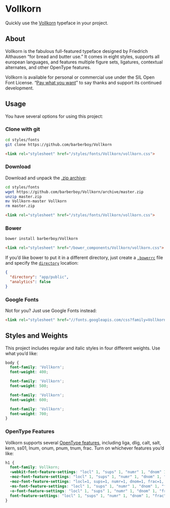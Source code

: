 Vollkorn
========
Quickly use the [Vollkorn] typeface in your project.


About
-----
Vollkorn is the fabulous full-featured typeface designed by Friedrich Althausen
“for bread and butter use.” It comes in eight styles, supports all european
languages, and features multiple figure sets, ligatures, contextual alternates,
and other OpenType features.

Vollkorn is available for personal or commercial use under the SIL Open Font
License. “[Pay what you want][donate]” to say thanks and support its continued
development.


Usage
-----
You have several options for using this project:

### Clone with git

```sh
cd styles/fonts
git clone https://github.com/barberboy/Vollkorn
```

```html
<link rel="stylesheet" href="/styles/fonts/Vollkorn/vollkorn.css">
```


### Download

Download and unpack the [.zip archive](https://github.com/barberboy/Vollkorn/archive/master.zip):

```sh
cd styles/fonts
wget https://github.com/barberboy/Vollkorn/archive/master.zip
unzip master.zip
mv Vollkorn-master Vollkorn
rm master.zip
```

```html
<link rel="stylesheet" href="/styles/fonts/Vollkorn/vollkorn.css">
```


### Bower

```sh
bower install barberboy/Vollkorn
```

```html
<link rel="stylesheet" href="/bower_components/Vollkorn/vollkorn.css">
```

If you’d like bower to put it in a different directory, just create a
[`.bowerrc`](http://bower.io/docs/config/) file and specify the
[`directory`](http://bower.io/docs/config/#directory) location:

```json
{
  "directory": "app/public",
  "analytics": false
}
```

### Google Fonts

Not for you? Just use Google Fonts instead:

```html
<link rel="stylesheet" href="//fonts.googleapis.com/css?family=Vollkorn">
```


Styles and Weights
-----------------
This project includes regular and italic styles in four different weights. Use
what you’d like:

```css
body {
  font-family: 'Vollkorn';
  font-weight: 400;

  font-family: 'Vollkorn';
  font-weight: 500;

  font-family: 'Vollkorn';
  font-weight: 600;

  font-family: 'Vollkorn';
  font-weight: 700;
}
```


### OpenType Features
Vollkorn supports several [OpenType features], including liga, dlig, calt, salt,
kern, ss01, lnum, onum, pnum, tnum, frac. Turn on whichever features you’d like:

```css
h1 {
  font-family: Vollkorn;
  -webkit-font-feature-settings: "locl" 1, "sups" 1, "numr" 1, "dnom" 1, "frac" 1, "ordn" 1, "lnum" 1, "pnum" 1, "tnum" 1, "onum" 1, "dlig" 1, "liga" 1, "calt" 1, "case" 1, "salt" 1, "ss01" 1, "cpsp" 1;
  -moz-font-feature-settings: "locl" 1, "sups" 1, "numr" 1, "dnom" 1, "frac" 1, "ordn" 1, "lnum" 1, "pnum" 1, "tnum" 1, "onum" 1, "dlig" 1, "liga" 1, "calt" 1, "case" 1, "salt" 1, "ss01" 1, "cpsp" 1;
  -moz-font-feature-settings: "locl=1, sups=1, numr=1, dnom=1, frac=1, ordn=1, lnum=1, pnum=1, tnum=1, onum=1, dlig=1, liga=1, calt=1, case=1, salt=1, ss01=1, cpsp=1";
  -ms-font-feature-settings: "locl" 1, "sups" 1, "numr" 1, "dnom" 1, "frac" 1, "ordn" 1, "lnum" 1, "pnum" 1, "tnum" 1, "onum" 1, "dlig" 1, "liga" 1, "calt" 1, "case" 1, "salt" 1, "ss01" 1, "cpsp" 1;
  -o-font-feature-settings: "locl" 1, "sups" 1, "numr" 1, "dnom" 1, "frac" 1, "ordn" 1, "lnum" 1, "pnum" 1, "tnum" 1, "onum" 1, "dlig" 1, "liga" 1, "calt" 1, "case" 1, "salt" 1, "ss01" 1, "cpsp" 1;
  font-feature-settings: "locl" 1, "sups" 1, "numr" 1, "dnom" 1, "frac" 1, "ordn" 1, "lnum" 1, "pnum" 1, "tnum" 1, "onum" 1, "dlig" 1, "liga" 1, "calt" 1, "case" 1, "salt" 1, "ss01" 1, "cpsp" 1;
}
```


[Vollkorn]: http://vollkorn-typeface.com
[Donate]: http://vollkorn-typeface.com/#donate
[OpenType Features]: http://www.microsoft.com/typography/otspec/featurelist.htm
